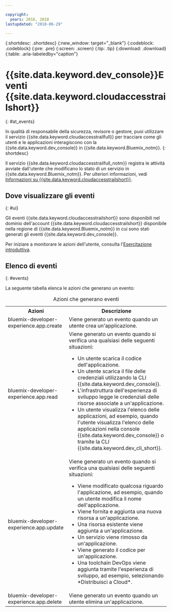```yaml
---

copyright:
  years: 2016, 2018
lastupdated: "2018-06-29"

---
```


{:shortdesc: .shortdesc}
{:new_window: target="_blank"}
{:codeblock: .codeblock}
{:pre: .pre}
{:screen: .screen}
{:tip: .tip}
{:download: .download}
{:table: .aria-labeledby="caption"}

# {{site.data.keyword.dev_console}}Eventi {{site.data.keyword.cloudaccesstrailshort}} 
{: #at_events}

In qualità di responsabile della sicurezza, revisore o gestore, puoi utilizzare il servizio {{site.data.keyword.cloudaccesstrailfull}} per tracciare come gli utenti e le applicazioni interagiscono con la {{site.data.keyword.dev_console}} in {{site.data.keyword.Bluemix_notm}}.
{: shortdesc}

Il servizio {{site.data.keyword.cloudaccesstrailfull_notm}} registra le attività avviate dall'utente che modificano lo stato di un servizio in {{site.data.keyword.Bluemix_notm}}. Per ulteriori informazioni, vedi [Informazioni su {{site.data.keyword.cloudaccesstrailshort}}](/docs/services/cloud-activity-tracker/activity_tracker_ov.html#activity_tracker_ov ).

## Dove visualizzare gli eventi
{: #ui}

Gli eventi {{site.data.keyword.cloudaccesstrailshort}} sono disponibili nel dominio dell'account {{site.data.keyword.cloudaccesstrailshort}} disponibile nella regione di {{site.data.keyword.Bluemix_notm}} in cui sono stati generati gli eventi {{site.data.keyword.dev_console}}.

Per iniziare a monitorare le azioni dell'utente, consulta l'[Esercitazione introduttiva](/docs/services/cloud-activity-tracker/index.html).

## Elenco di eventi
{: #events}

La seguente tabella elenca le azioni che generano un evento:

<table>
  <caption>Azioni che generano eventi</caption>
  <tr>
    <th>Azioni</th>
	  <th>Descrizione</th>
  <tr>
  <tr>
    <td>bluemix-developer-experience.app.create</td>
	  <td>Viene generato un evento quando un utente crea un'applicazione.</td>
  </tr>
  <tr>
    <td>bluemix-developer-experience.app.read</td>
	  <td>Viene generato un evento quando si verifica una qualsiasi delle seguenti situazioni: </br><ul><li>Un utente scarica il codice dell'applicazione.</li> <li>Un utente scarica il file delle credenziali utilizzando la CLI {{site.data.keyword.dev_console}}.</li> <li>L'infrastruttura dell'esperienza di sviluppo legge le credenziali delle risorse associate a un'applicazione.</li> <li>Un utente visualizza l'elenco delle applicazioni, ad esempio, quando l'utente visualizza l'elenco delle applicazioni nella console {{site.data.keyword.dev_console}} o tramite la CLI {{site.data.keyword.dev_cli_short}}.</li></ul></td>
  </tr>
  <tr>
    <td>bluemix-developer-experience.app.update</td>
	  <td>Viene generato un evento quando si verifica una qualsiasi delle seguenti situazioni: </br><ul><li>Viene modificato qualcosa riguardo l'applicazione, ad esempio, quando un utente modifica il nome dell'applicazione. </li><li>Viene fornita e aggiunta una nuova risorsa a un'applicazione.</li><li>Una risorsa esistente viene aggiunta a un'applicazione.</li><li>Un servizio viene rimosso da un'applicazione.</li><li>Viene generato il codice per un'applicazione.</li><li>Una toolchain DevOps viene aggiunta tramite l'esperienza di sviluppo, ad esempio, selezionando *Distribuisci a Cloud*.</li></ul></td>
  </tr>
  <tr>
    <td>bluemix-developer-experience.app.delete</td>
	  <td>Viene generato un evento quando un utente elimina un'applicazione.</td>
  </tr>
</table>
